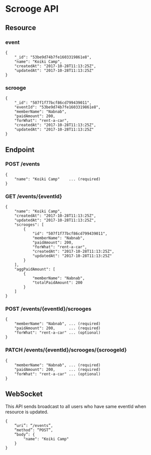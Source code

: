 # Scrooge API
## Resource
### event
```
{
    "_id": "53be9d74b7fe1603319861e8",
    "name": "Koiki Camp",
    "createdAt": "2017-10-28T11:13:25Z",
    "updatedAt": "2017-10-28T11:13:25Z"
}
```

### scrooge
```
{
    "_id": "507f1f77bcf86cd799439011",
    "eventId": "53be9d74b7fe1603319861e8",
    "memberName": "Nabnab",
    "paidAmount": 200,
    "forWhat": "rent-a-car",
    "createdAt": "2017-10-28T11:13:25Z",
    "updatedAt": "2017-10-28T11:13:25Z"
}
```

## Endpoint
### POST /events
```
{
    "name": "Koiki Camp"    ... (required)
}
```

### GET /events/{eventId}
```
{
    "name": "Koiki Camp",
    "createdAt": "2017-10-28T11:13:25Z",
    "updatedAt": "2017-10-28T11:13:25Z",
    "scrooges": [
        {
            "id": "507f1f77bcf86cd799439011",
            "memberName": "Nabnab",
            "paidAmount": 200,
            "forWhat": "rent-a-car",
            "createdAt": "2017-10-28T11:13:25Z",
            "updatedAt": "2017-10-28T11:13:25Z"
        }
    ],
    "aggPaidAmount": [
        {
            "memberName": "Nabnab",
            "totalPaidAmount": 200
        }
    ]
}
```

### POST /events/{eventId}/scrooges
```
{
    "memberName": "Nabnab", ... (required)
    "paidAmount": 200,      ... (required)
    "forWhat": "rent-a-car" ... (optional)
}
```

### PATCH /events/{eventId}/scrooges/{scroogeId}
```
{
    "memberName": "Nabnab", ... (required)
    "paidAmount": 200,      ... (required)
    "forWhat": "rent-a-car" ... (optional)
}
```

## WebSocket
This API sends broadcast to all users who have same eventId when resource is updated.

```
{
    “uri”: “/events”,
    “method”: “POST”,
    “body”: {
        "name": "Koiki Camp"
    }
}
```